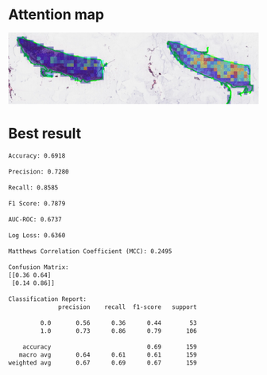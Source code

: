 # Attention map
![Attentionmap on different patches](https://github.com/DavideRusso98/driver-mutations-wsi/blob/simple_training/attention_map_val.png?raw=true)

# Best result
```
Accuracy: 0.6918

Precision: 0.7280

Recall: 0.8585

F1 Score: 0.7879

AUC-ROC: 0.6737

Log Loss: 0.6360

Matthews Correlation Coefficient (MCC): 0.2495

Confusion Matrix:
[[0.36 0.64]
 [0.14 0.86]]

Classification Report:
              precision    recall  f1-score   support

         0.0       0.56      0.36      0.44        53
         1.0       0.73      0.86      0.79       106

    accuracy                           0.69       159
   macro avg       0.64      0.61      0.61       159
weighted avg       0.67      0.69      0.67       159
```

